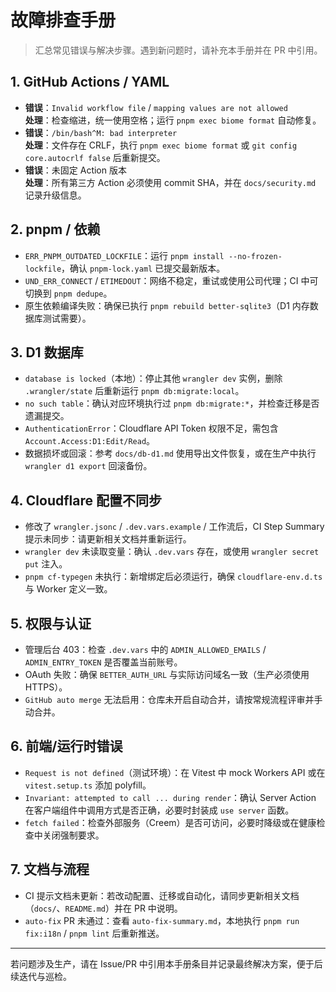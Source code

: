# 故障排查手册

> 汇总常见错误与解决步骤。遇到新问题时，请补充本手册并在 PR 中引用。

## 1. GitHub Actions / YAML
- **错误**：`Invalid workflow file` / `mapping values are not allowed`  
  **处理**：检查缩进，统一使用空格；运行 `pnpm exec biome format` 自动修复。
- **错误**：`/bin/bash^M: bad interpreter`  
  **处理**：文件存在 CRLF，执行 `pnpm exec biome format` 或 `git config core.autocrlf false` 后重新提交。
- **错误**：未固定 Action 版本  
  **处理**：所有第三方 Action 必须使用 commit SHA，并在 `docs/security.md` 记录升级信息。

## 2. pnpm / 依赖
- `ERR_PNPM_OUTDATED_LOCKFILE`：运行 `pnpm install --no-frozen-lockfile`，确认 `pnpm-lock.yaml` 已提交最新版本。
- `UND_ERR_CONNECT` / `ETIMEDOUT`：网络不稳定，重试或使用公司代理；CI 中可切换到 `pnpm dedupe`。
- 原生依赖编译失败：确保已执行 `pnpm rebuild better-sqlite3`（D1 内存数据库测试需要）。

## 3. D1 数据库
- `database is locked`（本地）：停止其他 `wrangler dev` 实例，删除 `.wrangler/state` 后重新运行 `pnpm db:migrate:local`。
- `no such table`：确认对应环境执行过 `pnpm db:migrate:*`，并检查迁移是否遗漏提交。
- `AuthenticationError`：Cloudflare API Token 权限不足，需包含 `Account.Access:D1:Edit/Read`。
- 数据损坏或回滚：参考 `docs/db-d1.md` 使用导出文件恢复，或在生产中执行 `wrangler d1 export` 回滚备份。

## 4. Cloudflare 配置不同步
- 修改了 `wrangler.jsonc` / `.dev.vars.example` / 工作流后，CI Step Summary 提示未同步：请更新相关文档并重新运行。
- `wrangler dev` 未读取变量：确认 `.dev.vars` 存在，或使用 `wrangler secret put` 注入。
- `pnpm cf-typegen` 未执行：新增绑定后必须运行，确保 `cloudflare-env.d.ts` 与 Worker 定义一致。

## 5. 权限与认证
- 管理后台 403：检查 `.dev.vars` 中的 `ADMIN_ALLOWED_EMAILS` / `ADMIN_ENTRY_TOKEN` 是否覆盖当前账号。
- OAuth 失败：确保 `BETTER_AUTH_URL` 与实际访问域名一致（生产必须使用 HTTPS）。
- `GitHub auto merge` 无法启用：仓库未开启自动合并，请按常规流程评审并手动合并。

## 6. 前端/运行时错误
- `Request is not defined`（测试环境）：在 Vitest 中 mock Workers API 或在 `vitest.setup.ts` 添加 polyfill。
- `Invariant: attempted to call ... during render`：确认 Server Action 在客户端组件中调用方式是否正确，必要时封装成 `use server` 函数。
- `fetch failed`：检查外部服务（Creem）是否可访问，必要时降级或在健康检查中关闭强制要求。

## 7. 文档与流程
- CI 提示文档未更新：若改动配置、迁移或自动化，请同步更新相关文档（`docs/`、`README.md`）并在 PR 中说明。
- `auto-fix` PR 未通过：查看 `auto-fix-summary.md`，本地执行 `pnpm run fix:i18n` / `pnpm lint` 后重新推送。

---

若问题涉及生产，请在 Issue/PR 中引用本手册条目并记录最终解决方案，便于后续迭代与巡检。
